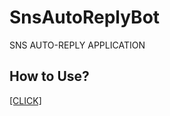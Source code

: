 # SnsAutoReplyBot
SNS AUTO-REPLY APPLICATION

## How to Use?
[[CLICK]](https://github.com/sungbin5304/NewAutoReplyBot-Helper)
